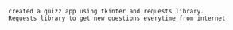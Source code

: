 <code>created a quizz app using tkinter and requests library. Requests library to get new questions everytime from internet</code>
